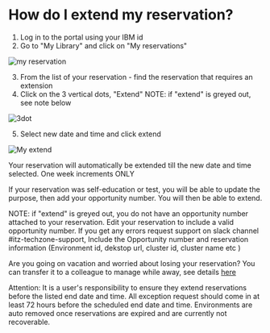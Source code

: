 # How do I extend my reservation?

1. Log in to the portal using your IBM id
2. Go to "My Library" and click on "My reservations"

![my reservation](https://github.com/IBM/itz-support-public/blob/main/IBM-Technology-Zone/IBM-Technology-Zone-Runbooks/Images/My%20reservations.png)

3. From the list of your reservation - find the reservation that requires an extension
4. Click on the 3 vertical dots, "Extend" NOTE: if "extend" is greyed out, see note below

![3dot](https://github.com/IBM/itz-support-public/blob/main/IBM-Technology-Zone/IBM-Technology-Zone-Runbooks/Images/3dots.png)

5. Select new date and time and click extend

![My extend](https://github.com/IBM/itz-support-public/blob/main/IBM-Technology-Zone/IBM-Technology-Zone-Runbooks/Images/My%20extend.png)

Your reservation will automatically be extended till the new date and time selected. One week increments ONLY


If your reservation was self-education or test, you will be able to update the purpose, then add your opportunity number. You will then be able to extend.

NOTE: if "extend" is greyed out, you do not have an opportunity number attached to your reservation. Edit your reservation to include a valid opportunity number. If you get any errors request support on slack channel #itz-techzone-support, Include the Opportunity number and reservation information (Environment id, dekstop url, cluster id,  cluster name etc )

Are you going on vacation and worried about losing your reservation? You can transfer it to a colleague to manage while away, see details [here](https://github.com/IBM/itz-support-public/blob/main/IBM-Technology-Zone/IBM-Technology-Zone-Runbooks/transfer_environment.md)

Attention: It is a user's responsibility to ensure they extend reservations before the listed end date and time. 
All exception request should come in at least 72 hours before the scheduled end date and time. 
Environments are auto removed once reservations are expired and are currently not recoverable.
